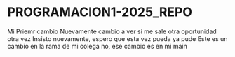 # PROGRAMACION1-2025_REPO
Mi Priemr cambio
Nuevamente cambio a ver si me sale
otra oportunidad
otra vez
Insisto
nuevamente, espero que esta vez pueda
ya pude
Este es un cambio en la rama de mi colega
no, ese cambio es en mi main
